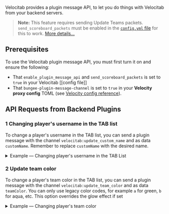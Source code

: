 Velocitab provides a plugin message API, to let you do things with Velocitab from your backend servers.

> **Note:** This feature requires sending Update Teams packets. `send_scoreboard_packets` must be enabled in the [`config.yml` file](config-file) for this to work. [More details...](sorting#compatibility-issues)
> 
## Prerequisites
To use the Velocitab plugin message API, you must first turn it on and ensure the following:

* That `enable_plugin_message_api` and `send_scoreboard_packets` is set to `true` in your Velocitab [[config file]]
* That `bungee-plugin-message-channel` is set to `true` in your **Velocity proxy config** TOML (see [Velocity config reference](https://docs.papermc.io/velocity/configuration)).

## API Requests from Backend Plugins

### 1 Changing player's username in the TAB list
To change a player's username in the TAB list, you can send a plugin message with the channel `velocitab:update_custom_name` and as data `customName`.
Remember to replace `customName` with the desired name.
<details>
<summary>Example &mdash; Changing player's username in the TAB List</summary>

```java
player.sendPluginMessage(plugin, "velocitab:update_custom_name", "Steve".getBytes());
```
</details>

### 2 Update team color
To change a player's team color in the TAB list, you can send a plugin message with the channel `velocitab:update_team_color` and as data `teamColor`.
You can only use legacy color codes, for example `a` for green, `b` for aqua, etc.
This option overrides the glow effect if set

<details>
<summary>Example &mdash; Changing player's team color</summary>

```java
player.sendPluginMessage(plugin, "velocitab:update_team_color", "a".getBytes());
```
</details>
